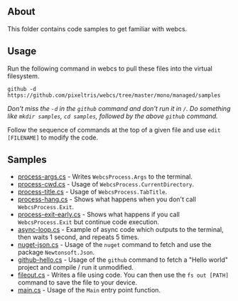## About

This folder contains code samples to get familiar with webcs.

## Usage

Run the following command in webcs to pull these files into the virtual filesystem.

`github -d https://github.com/pixeltris/webcs/tree/master/mono/managed/samples`

*Don't miss the `-d` in the `github` command and don't run it in `/`. Do something like `mkdir samples`, `cd samples`, followed by the above `github` command.*

Follow the sequence of commands at the top of a given file and use `edit [FILENAME]` to modify the code.

## Samples

- [process-args.cs](process-args.cs) - Writes `WebcsProcess.Args` to the terminal.
- [process-cwd.cs](process-cwd.cs) - Usage of `WebcsProcess.CurrentDirectory`.
- [process-title.cs](process-title.cs) - Usage of `WebcsProcess.TabTitle`.
- [process-hang.cs](process-hang.cs) - Shows what happens when you don't call `WebcsProcess.Exit`.
- [process-exit-early.cs](process-exit-early.cs) - Shows what happens if you call `WebcsProcess.Exit` but continue code execution.
- [async-loop.cs](async-loop.cs) - Example of async code which outputs to the terminal, then waits 1 second, and repeats 5 times.
- [nuget-json.cs](nuget-json.cs) - Usage of the `nuget` command to fetch and use the package `Newtonsoft.Json`.
- [github-hello.cs](github-hello.cs) - Usage of the `github` command to fetch a "Hello world" project and compile / run it unmodified.
- [fileout.cs](fileout.cs) - Writes a file using code. You can then use the `fs out [PATH]` command to save the file to your device.
- [main.cs](main.cs) - Usage of the `Main` entry point function.